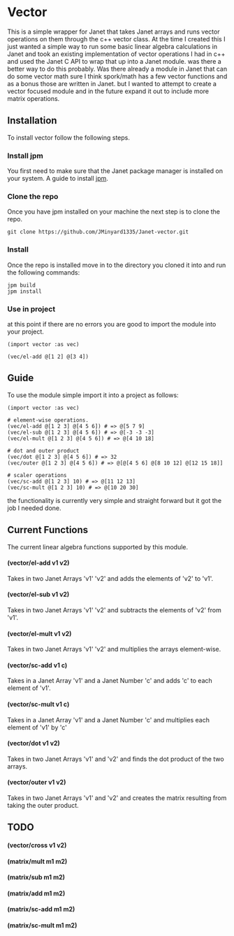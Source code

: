 # Vector
This is a simple wrapper for Janet that takes Janet arrays and runs vector operations on them through the c++ vector class.
At the time I created this I just wanted a simple way to run some basic linear algebra calculations in Janet and took an existing implementation
of vector operations I had in c++ and used the Janet C API to wrap that up into a Janet module. was there a better way to do this probably.
Was there already a module in Janet that can do some vector math sure I think spork/math has a few vector functions and as a bonus those are written in Janet.
but I wanted to attempt to create a vector focused module and in the future expand it out to include more matrix operations. 


## Installation
To install vector follow the following steps.

### Install jpm
You first need to make sure that the Janet package manager is installed on your system. 
A guide to install [jpm](https://janet-lang.org/docs/jpm.html).

### Clone the repo
Once you have jpm installed on your machine the next step is to clone the repo.
```
git clone https://github.com/JMinyard1335/Janet-vector.git
```

### Install
Once the repo is installed move in to the directory you cloned it into and run the following commands:
```
jpm build
jpm install
```

### Use in project
at this point if there are no errors you are good to import the module into your project.
```
(import vector :as vec)

(vec/el-add @[1 2] @[3 4])
```


## Guide
To use the module simple import it into a project as follows:
```
(import vector :as vec)

# element-wise operations.
(vec/el-add @[1 2 3] @[4 5 6]) # => @[5 7 9]
(vec/el-sub @[1 2 3] @[4 5 6]) # => @[-3 -3 -3]
(vec/el-mult @[1 2 3] @[4 5 6]) # => @[4 10 18]

# dot and outer product
(vec/dot @[1 2 3] @[4 5 6]) # => 32
(vec/outer @[1 2 3] @[4 5 6]) # => @[@[4 5 6] @[8 10 12] @[12 15 18]]

# scaler operations
(vec/sc-add @[1 2 3] 10) # => @[11 12 13]
(vec/sc-mult @[1 2 3] 10) # => @[10 20 30]
```

the functionality is currently very simple and straight forward but it got the job I needed done.

## Current Functions
The current linear algebra functions supported by this module.
#### (vector/el-add v1 v2)
Takes in two Janet Arrays 'v1' 'v2' and adds the elements of 'v2' to 'v1'.
#### (vector/el-sub v1 v2)
Takes in two Janet Arrays 'v1' 'v2' and subtracts the elements of 'v2' from 'v1'.
#### (vector/el-mult v1 v2)
Takes in two Janet Arrays 'v1' 'v2' and multiplies the arrays element-wise.
#### (vector/sc-add v1 c)
Takes in a Janet Array 'v1' and a Janet Number 'c' and adds 'c' to each element of 'v1'.
#### (vector/sc-mult v1 c)
Takes in a Janet Array 'v1' and a Janet Number 'c' and multiplies each element of 'v1' by 'c'
#### (vector/dot v1 v2)
Takes in two Janet Arrays 'v1' and 'v2' and finds the dot product of the two arrays.
#### (vector/outer v1 v2)
Takes in two Janet Arrays 'v1' and 'v2' and creates the matrix resulting from taking the outer product.
## TODO
#### (vector/cross v1 v2)
#### (matrix/mult m1 m2)
#### (matrix/sub m1 m2)
#### (matrix/add m1 m2)
#### (matrix/sc-add m1 m2)
#### (matrix/sc-mult m1 m2)
